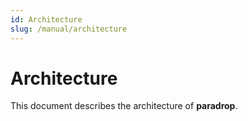 ```yaml
---
id: Architecture
slug: /manual/architecture
---
```


# Architecture

This document describes the architecture of **paradrop**.
